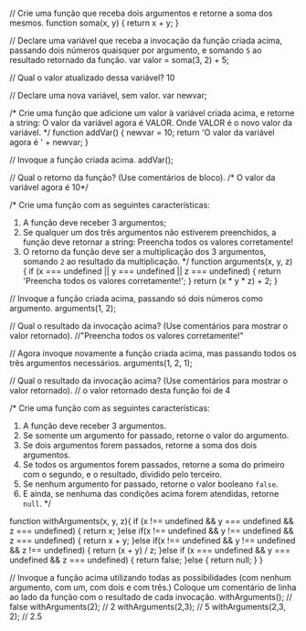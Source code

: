 // Crie uma função que receba dois argumentos e retorne a soma dos mesmos.
function soma(x, y) {
    return x + y;
}

// Declare uma variável que receba a invocação da função criada acima, passando dois números quaisquer por argumento, e somando `5` ao resultado retornado da função.
var valor = soma(3, 2) + 5;

// Qual o valor atualizado dessa variável?
10

// Declare uma nova variável, sem valor.
var newvar;

/*
Crie uma função que adicione um valor à variável criada acima, e retorne a string:
    O valor da variável agora é VALOR.
Onde VALOR é o novo valor da variável.
*/
function addVar() {
    newvar = 10;
    return 'O valor da variável agora é ' + newvar;
}

// Invoque a função criada acima.
addVar();

// Qual o retorno da função? (Use comentários de bloco).
/* O valor da variável agora é 10*/

/*
Crie uma função com as seguintes características:
1. A função deve receber 3 argumentos;
2. Se qualquer um dos três argumentos não estiverem preenchidos, a função deve retornar a string:
    Preencha todos os valores corretamente!
3. O retorno da função deve ser a multiplicação dos 3 argumentos, somando `2` ao resultado da multiplicação.
*/
function arguments(x, y, z) {
    if (x === undefined || y === undefined || z === undefined) {
        return 'Preencha todos os valores corretamente!';
    }
    return (x * y * z) + 2;
}

// Invoque a função criada acima, passando só dois números como argumento.
arguments(1, 2);

// Qual o resultado da invocação acima? (Use comentários para mostrar o valor retornado).
//"Preencha todos os valores corretamente!"

// Agora invoque novamente a função criada acima, mas passando todos os três argumentos necessários.
arguments(1, 2, 1);

// Qual o resultado da invocação acima? (Use comentários para mostrar o valor retornado).
// o valor retornado desta função foi de 4

/*
Crie uma função com as seguintes características:
1. A função deve receber 3 argumentos.
2. Se somente um argumento for passado, retorne o valor do argumento.
3. Se dois argumentos forem passados, retorne a soma dos dois argumentos.
4. Se todos os argumentos forem passados, retorne a soma do primeiro com o segundo, e o resultado, dividido pelo terceiro.
5. Se nenhum argumento for passado, retorne o valor booleano `false`.
6. E ainda, se nenhuma das condições acima forem atendidas, retorne `null`.
*/

function withArguments(x, y, z){
    if (x !== undefined && y === undefined && z === undefined) {
        return x;
    }else if(x !== undefined && y !== undefined && z === undefined) {
        return x + y;
    }else if(x !== undefined && y !== undefined && z !== undefined) {
        return (x + y) / z;
    }else if (x === undefined && y === undefined && z === undefined) {
        return false;
    }else {
        return null;
    }
}

// Invoque a função acima utilizando todas as possibilidades (com nenhum argumento, com um, com dois e com três.) Coloque um comentário de linha ao lado da função com o resultado de cada invocação.
withArguments(); // false
withArguments(2); // 2
withArguments(2,3); // 5
withArguments(2,3, 2); // 2.5
